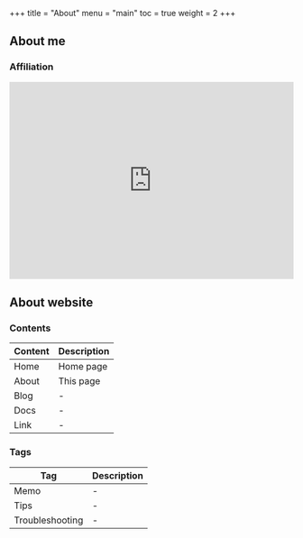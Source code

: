 +++
title  = "About"
menu   = "main"
toc    = true
weight = 2
+++

## About me

### Affiliation

<iframe src="https://www.google.com/maps/embed?pb=!1m18!1m12!1m3!1d3262.0909288966122!2d136.96720671556437!3d35.15435296629328!2m3!1f0!2f0!3f0!3m2!1i1024!2i768!4f13.1!3m3!1m2!1s0x60037abaf5a4989d%3A0xba61188169825819!2z44CSNDY0LTA4MTMg5oSb55-l55yM5ZCN5Y-k5bGL5biC5Y2D56iu5Yy65LuB5bqn55S6IOeQhuWtpumDqO-8o-mkqA!5e0!3m2!1sja!2sjp!4v1543682813260" width="100%" height="350" frameborder="0" style="border:0" allowfullscreen></iframe>

## About website

### Contents

| Content | Description |
| --- | --- |
| Home | Home page |
| About | This page |
| Blog | - |
| Docs | - |
| Link | - |

### Tags

| Tag | Description |
| --- | --- |
| Memo | - |
| Tips | - |
| Troubleshooting | - |